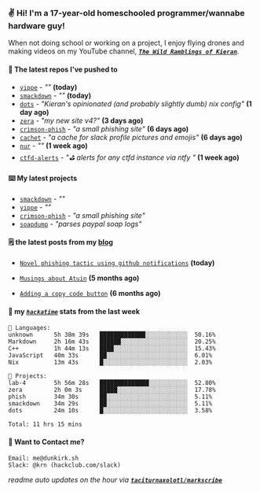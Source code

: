 ### ✌️ Hi! I'm a 17-year-old homeschooled programmer/wannabe hardware guy!

When not doing school or working on a project, I enjoy flying drones and making videos on my YouTube channel, [**_`The Wild Ramblings of Kieran`_**](https://youtube.com/@kieran.rambles).

#### 👷 The latest repos I've pushed to

- [`yippe`](https://github.com/taciturnaxolotl/yippe) - _""_ **(today)**
- [`smackdown`](https://github.com/taciturnaxolotl/smackdown) - _""_ **(today)**
- [`dots`](https://github.com/taciturnaxolotl/dots) - _"Kieran's opinionated (and probably slightly dumb) nix config"_ **(1 day ago)**
- [`zera`](https://github.com/taciturnaxolotl/zera) - _"my new site v4?"_ **(3 days ago)**
- [`crimson-phish`](https://github.com/taciturnaxolotl/crimson-phish) - _"a small phishing site"_ **(6 days ago)**
- [`cachet`](https://github.com/taciturnaxolotl/cachet) - _"a cache for slack profile pictures and emojis"_ **(6 days ago)**
- [`nur`](https://github.com/charmbracelet/nur) - _""_ **(1 week ago)**
- [`ctfd-alerts`](https://github.com/taciturnaxolotl/ctfd-alerts) - _"⛳ alerts for any ctfd instance via ntfy "_ **(1 week ago)**

#### ⌨️ My latest projects

- [`smackdown`](https://github.com/taciturnaxolotl/smackdown) - _""_
- [`yippe`](https://github.com/taciturnaxolotl/yippe) - _""_
- [`crimson-phish`](https://github.com/taciturnaxolotl/crimson-phish) - _"a small phishing site"_
- [`soapdump`](https://github.com/taciturnaxolotl/soapdump) - _"parses paypal soap logs"_

#### 🗒️ the latest posts from my [blog](https://dunkirk.sh)

- [`Novel phishing tactic using github notifications`](https://dunkirk.sh/blog/github-phishing/) **(today)**

- [`Musings about Atuin`](https://dunkirk.sh/blog/atuin/) **(5 months ago)**

- [`Adding a copy code button`](https://dunkirk.sh/blog/adding-a-copy-button/) **(6 months ago)**



#### 📡 my [_`hackatime`_](https://waka.hackclub.com) stats from the last week

```text
💾 Languages:
unknown      5h 38m 39s   █████████████░░░░░░░░░░░░  50.16%
Markdown     2h 16m 43s   ██████░░░░░░░░░░░░░░░░░░░  20.25%
C++          1h 44m 13s   ████░░░░░░░░░░░░░░░░░░░░░  15.43%
JavaScript   40m 33s      ██░░░░░░░░░░░░░░░░░░░░░░░  6.01%
Nix          13m 43s      █░░░░░░░░░░░░░░░░░░░░░░░░  2.03%

💼 Projects:
lab-4        5h 56m 28s   ██████████████░░░░░░░░░░░  52.80%
zera         2h 0m 3s     █████░░░░░░░░░░░░░░░░░░░░  17.78%
phish        34m 30s      ██░░░░░░░░░░░░░░░░░░░░░░░  5.11%
smackdown    34m 29s      ██░░░░░░░░░░░░░░░░░░░░░░░  5.11%
dots         24m 10s      █░░░░░░░░░░░░░░░░░░░░░░░░  3.58%

Total: 11 hrs 15 mins
```

#### 📮 Want to Contact me?

```text
Email: me@dunkirk.sh
Slack: @krn (hackclub.com/slack)
```

_readme auto updates on the hour via [**`taciturnaxolotl/markscribe`**](https://github.com/taciturnaxolotl/markscribe)_
